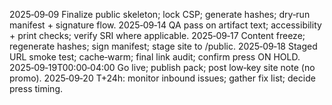 2025‑09‑09 Finalize public skeleton; lock CSP; generate hashes; dry‑run manifest + signature flow.
2025‑09‑14 QA pass on artifact text; accessibility + print checks; verify SRI where applicable.
2025‑09‑17 Content freeze; regenerate hashes; sign manifest; stage site to /public.
2025‑09‑18 Staged URL smoke test; cache‑warm; final link audit; confirm press ON HOLD.
2025‑09‑19T00:00‑04:00 Go live; publish pack; post low‑key site note (no promo).
2025‑09‑20 T+24h: monitor inbound issues; gather fix list; decide press timing.
